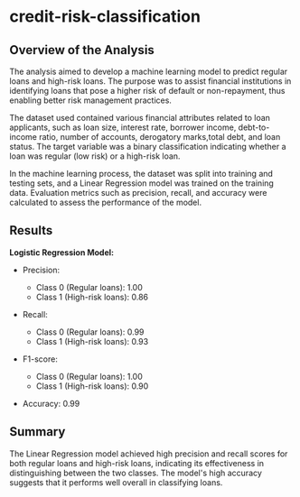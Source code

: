 # credit-risk-classification

## Overview of the Analysis

The analysis aimed to develop a machine learning model to predict regular loans and high-risk loans. The purpose was to assist financial institutions in identifying loans that pose a higher risk of default or non-repayment, thus enabling better risk management practices.

The dataset used contained various financial attributes related to loan applicants, such as loan size, interest rate, borrower income, debt-to-income ratio, number of accounts, derogatory marks,total debt, and loan status. The target variable was a binary classification indicating whether a loan was regular (low risk) or a high-risk loan.

In the machine learning process, the dataset was split into training and testing sets, and a Linear Regression model was trained on the training data. Evaluation metrics such as precision, recall, and accuracy were calculated to assess the performance of the model.

## Results
**Logistic Regression Model:**
- Precision: 
    - Class 0 (Regular loans): 1.00
    - Class 1 (High-risk loans): 0.86
    
- Recall:
    - Class 0 (Regular loans): 0.99
    - Class 1 (High-risk loans): 0.93
    
- F1-score: 
    - Class 0 (Regular loans): 1.00
    - Class 1 (High-risk loans): 0.90
    
- Accuracy: 0.99

## Summary

The Linear Regression model achieved high precision and recall scores for both regular loans and high-risk loans, indicating its effectiveness in distinguishing between the two classes. The model's high accuracy suggests that it performs well overall in classifying loans.
